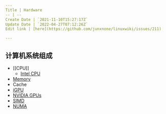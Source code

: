 ```yaml
---
Title | Hardware
-- | --
Create Date | `2021-11-10T15:27:17Z`
Update Date | `2022-04-27T07:12:26Z`
Edit link | [here](https://github.com/junxnone/linuxwiki/issues/211)

---
```

## 计算机系统组成
- [[CPU]]
  - [Intel CPU](/Intel_CPU)
- [Memory](/Memory)
- Cache
- [iGPU](/iGPU)
- [NVIDIA GPUs](/NVIDIA_GPUs)
- [SIMD](/SIMD)
- [NUMA](/NUMA)
